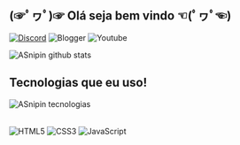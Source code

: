 ## (☞ﾟヮﾟ)☞  **Olá seja bem vindo**   ☜(ﾟヮﾟ☜)  

[![Discord](https://img.shields.io/badge/Discord-7289DA?style=for-the-badge&logo=discord&logoColor=white)](https://discord.gg/Czdup9Dfae)
![Blogger](https://img.shields.io/badge/YouTube-FF0000?style=for-the-badge&logo=youtube&logoColor=white)
![Youtube](https://img.shields.io/badge/Discord-7289DA?style=for-the-badge&logo=discord&logoColor=white)


![ASnipin github stats](https://github-readme-stats.vercel.app/api?username=ASnipin&show_icons=true&theme=dark&include_all_commits=true&count_private=true&icon_color=a83232&bg_color=1a1919&locale=pt-br&border_color=a83232&title_color=5238ff&text_color=5238ff)

## Tecnologias que eu uso!

![ASnipin tecnologias](https://github-readme-stats.vercel.app/api/top-langs/?username=ASnipin&layout=compact&langs_count=7&theme=&icon_color=a83232&bg_color=1a1919&locale=pt-br&border_color=a83232&title_color=5238ff&text_color=5238ff)

<div style="display: inline_block"></br>
    <img align="center" alt="HTML5" src="https://img.shields.io/badge/HTML5-E34F26?style=for-the-badge&logo=html5&logoColor=white"/>
    <img align="center" alt="CSS3" src="https://img.shields.io/badge/CSS3-1572B6?style=for-the-badge&logo=css3&logoColor=white"/>
    <img align="center" alt="JavaScript" src="https://img.shields.io/badge/JavaScript-F7DF1E?style=for-the-badge&logo=javascript&logoColor=black"/>
    
</div>



